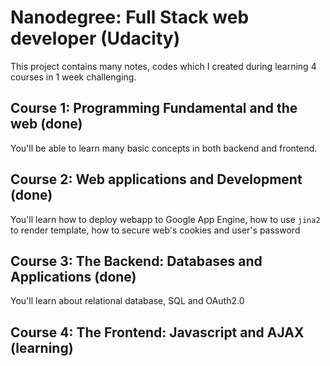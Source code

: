 # Nanodegree: Full Stack web developer (Udacity)

This project contains many notes, codes which I created during learning 4 courses in 1 week challenging.

## Course 1: Programming Fundamental and the web (done)
You'll be able to learn many basic concepts in both backend and frontend. 


## Course 2: Web applications and Development (done)
You'll learn how to deploy webapp to Google App Engine, how to use `jina2` to
 render template, how to secure web's cookies and user's password

## Course 3: The Backend: Databases and Applications (done)
You'll learn about relational database, SQL and OAuth2.0

## Course 4: The Frontend: Javascript and AJAX (learning)

